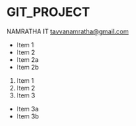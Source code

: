 # GIT_PROJECT
NAMRATHA
IT
tavvanamratha@gmail.com
* Item 1
* Item 2
* Item 2a
* Item 2b
1. Item 1
2. Item 2
3. Item 3
* Item 3a
* Item 3b

